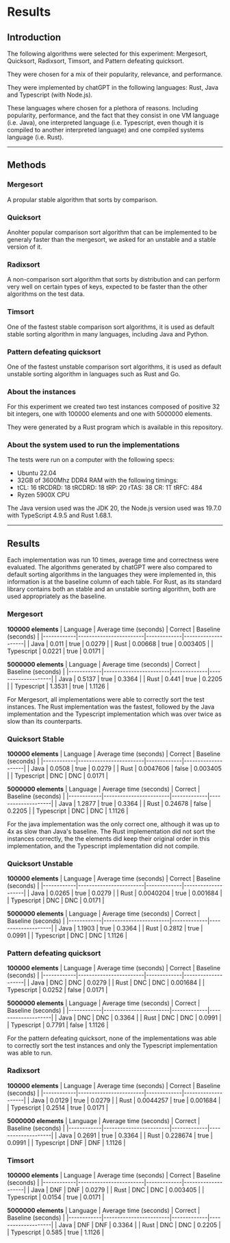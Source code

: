 # Results

## Introduction

The following algorithms were selected for this experiment: Mergesort, Quicksort, Radixsort, Timsort, and Pattern defeating quicksort.

They were chosen for a mix of their popularity, relevance, and performance.

They were implemented by chatGPT in the following languages: Rust, Java and Typescript (with Node.js).

These languages where chosen for a plethora of reasons. Including popularity, performance, and the fact that they consist in one VM language (i.e. Java), one interpreted language (i.e. Typescript, even though it is compiled to another interpreted language) and one compiled systems language (i.e. Rust).

---
## Methods

### Mergesort
A propular stable algorithm that sorts by comparison.

### Quicksort
Anohter popular comparison sort algorithm that can be implemented to be generaly faster than the mergesort, we asked for an unstable and a stable version of it.

### Radixsort
A non-comparison sort algorithm that sorts by distribution and can perform very well on certain types of keys, expected to be faster than the other algorithms on the test data.

### Timsort
One of the fastest stable comparison sort algorithms, it is used as default stable sorting algorithm in many languages, including Java and Python.

### Pattern defeating quicksort
One of the fastest unstable comparison sort algorithms, it is used as default unstable sorting algorithm in languages such as Rust and Go.

### About the instances
For this experiment we created two test instances composed of positive 32 bit integers, one with 100000 elements and one with 5000000 elements.

They were generated by a Rust program which is available in this repository.

### About the system used to run the implementations
The tests were run on a computer with the following specs:
- Ubuntu 22.04
- 32GB of 3600Mhz DDR4 RAM with the following timings:
 - tCL: 16 tRCDRD: 18 tRCDRD: 18 tRP: 20 rTAS: 38 CR: 1T tRFC: 484
- Ryzen 5900X CPU

The Java version used was the JDK 20, the Node.js version used was 19.7.0 with TypeScript 4.9.5 and Rust 1.68.1.

---
## Results
Each implementation was run 10 times, average time and correctness were evaluated. The algorithms generated by chatGPT were also compared to default sorting algorithms in the languages they were implemented in, this information is at the baseline column of each table. For Rust, as its standard library contains both an stable and an unstable sorting algorithm, both are used appropriately as the baseline.

### Mergesort
**100000 elements**
| Language   | Average time (seconds) | Correct     | Baseline (seconds) |
|------------|------------------------|-------------|--------------------|
| Java       | 0.011                  | true        | 0.0279             |
| Rust       | 0.00668                | true        | 0.003405           |
| Typescript | 0.0221                 | true        | 0.0171             |

**5000000 elements**
| Language   | Average time (seconds) | Correct     | Baseline (seconds) |
|------------|------------------------|-------------|--------------------|
| Java       | 0.5137                 | true        | 0.3364             |
| Rust       | 0.441                  | true        | 0.2205             |
| Typescript | 1.3531                 | true        | 1.1126             |

For Mergesort, all implementations were able to correctly sort the test instances. The Rust implementation was the fastest, followed by the Java implementation and the Typescript implementation which was over twice as slow than its counterparts.

### Quicksort Stable
**100000 elements**
| Language   | Average time (seconds) | Correct     | Baseline (seconds) |
|------------|------------------------|-------------|--------------------|
| Java       | 0.0508                 | true        | 0.0279             |
| Rust       | 0.0047606              | false       | 0.003405           |
| Typescript | DNC                    | DNC         | 0.0171             |

**5000000 elements**
| Language   | Average time (seconds) | Correct     | Baseline (seconds) |
|------------|------------------------|-------------|--------------------|
| Java       | 1.2877                 | true        | 0.3364             |
| Rust       | 0.24678                | false       | 0.2205             |
| Typescript | DNC                    | DNC         | 1.1126             |

For the java implementation was the only correct one, although it was up to 4x as slow than Java's baseline. The Rust implementation did not sort the instances correctly, the the elements did keep their original order in this implementation,  and the Typescript implementation did not compile.

### Quicksort Unstable
**100000 elements**
| Language   | Average time (seconds) | Correct     | Baseline (seconds) |
|------------|------------------------|-------------|--------------------|
| Java       | 0.0265                 | true        | 0.0279             |
| Rust       | 0.0040204              | true        | 0.001684           |
| Typescript | DNC                    | DNC         | 0.0171             |

**5000000 elements**
| Language   | Average time (seconds) | Correct     | Baseline (seconds) |
|------------|------------------------|-------------|--------------------|
| Java       | 1.1903                 | true        | 0.3364             |
| Rust       | 0.2812                 | true        | 0.0991             |
| Typescript | DNC                    | DNC         | 1.1126             |

### Pattern defeating quicksort
**100000 elements**
| Language   | Average time (seconds) | Correct     | Baseline (seconds) |
|------------|------------------------|-------------|--------------------|
| Java       | DNC                    | DNC         | 0.0279             |
| Rust       | DNC                    | DNC         | 0.001684           |
| Typescript | 0.0252                 | false       | 0.0171             |

**5000000 elements**
| Language   | Average time (seconds) | Correct     | Baseline (seconds) |
|------------|------------------------|-------------|--------------------|
| Java       | DNC                    | DNC         | 0.3364             |
| Rust       | DNC                    | DNC         | 0.0991             |
| Typescript | 0.7791                 | false       | 1.1126             |

For the pattern defeating quicksort, none of the implementations was able to correctly sort the test instances and only the Typescript implementation was able to run.

### Radixsort
**100000 elements**
| Language   | Average time (seconds) | Correct     | Baseline (seconds) |
|------------|------------------------|-------------|--------------------|
| Java       | 0.0129                 | true        | 0.0279             |
| Rust       | 0.0044257              | true        | 0.001684           |
| Typescript | 0.2514                 | true        | 0.0171             |

**5000000 elements**
| Language   | Average time (seconds) | Correct     | Baseline (seconds) |
|------------|------------------------|-------------|--------------------|
| Java       | 0.2691                 | true        | 0.3364             |
| Rust       | 0.228674               | true        | 0.0991             |
| Typescript | DNF                    | DNF         | 1.1126             |

### Timsort
**100000 elements**
| Language   | Average time (seconds) | Correct     | Baseline (seconds) |
|------------|------------------------|-------------|--------------------|
| Java       | DNF                    | DNF         | 0.0279             |
| Rust       | DNC                    | DNC         | 0.003405           |
| Typescript | 0.0154                 | true        | 0.0171             |

**5000000 elements**
| Language   | Average time (seconds) | Correct     | Baseline (seconds) |
|------------|------------------------|-------------|--------------------|
| Java       | DNF                    | DNF         | 0.3364             |
| Rust       | DNC                    | DNC         | 0.2205             |
| Typescript | 0.585                  | true        | 1.1126             |
